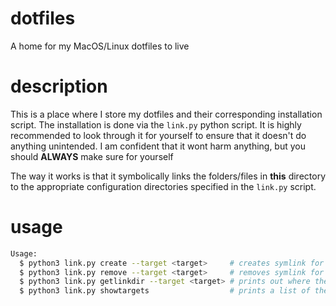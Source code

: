 # dotfiles
A home for my MacOS/Linux dotfiles to live

# description
This is a place where I store my dotfiles and their corresponding installation script.
The installation is done via the `link.py` python script. It is highly recommended to look through it for yourself to ensure that it doesn't do anything unintended.
I am confident that it wont harm anything, but you should **ALWAYS** make sure for yourself

The way it works is that it symbolically links the folders/files in **this** directory to the appropriate configuration directories specified in the `link.py` script.

# usage

```sh
Usage:
  $ python3 link.py create --target <target>     # creates symlink for target based on linkdir in script
  $ python3 link.py remove --target <target>     # removes symlink for the target (effectively uninstalling the configuration)
  $ python3 link.py getlinkdir --target <target> # prints out where the target would get linked has create been run instead
  $ python3 link.py showtargets                  # prints a list of the supported targets
```
